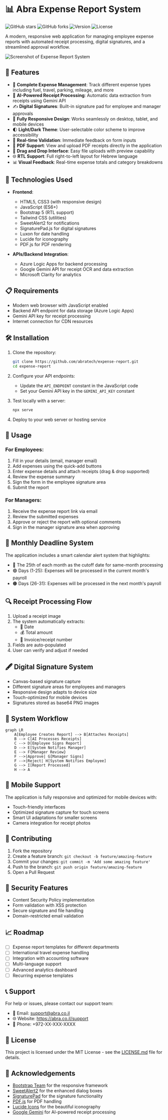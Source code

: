 # 📊 Abra Expense Report System

![GitHub stars](https://img.shields.io/github/stars/abratech/expense-report?style=social)
![GitHub forks](https://img.shields.io/github/forks/abratech/expense-report?style=social)
![Version](https://img.shields.io/badge/version-2.0.1-blue.svg)
![License](https://img.shields.io/badge/license-MIT-green.svg)

A modern, responsive web application for managing employee expense reports with automated receipt processing, digital signatures, and a streamlined approval workflow.

![Screenshot of Expense Report System](https://via.placeholder.com/800x400?text=Abra+Expense+Report+System)

## 🌟 Features

- 💼 **Complete Expense Management**: Track different expense types including fuel, travel, parking, mileage, and more
- 🧠 **AI-Powered Receipt Processing**: Automatic data extraction from receipts using Gemini API
- ✍️ **Digital Signatures**: Built-in signature pad for employee and manager approvals
- 📱 **Fully Responsive Design**: Works seamlessly on desktop, tablet, and mobile devices
- 🌓 **Light/Dark Theme**: User-selectable color scheme to improve accessibility
- 🔄 **Real-time Validation**: Immediate feedback on form inputs
- 📑 **PDF Support**: View and upload PDF receipts directly in the application
- 🔄 **Drag and Drop Interface**: Easy file uploads with preview capability
- 🌐 **RTL Support**: Full right-to-left layout for Hebrew language
- 📊 **Visual Feedback**: Real-time expense totals and category breakdowns

## 🚀 Technologies Used

- **Frontend**:
  - HTML5, CSS3 (with responsive design)
  - JavaScript (ES6+)
  - Bootstrap 5 (RTL support)
  - Tailwind CSS (utilities)
  - SweetAlert2 for notifications
  - SignaturePad.js for digital signatures
  - Luxon for date handling
  - Lucide for iconography
  - PDF.js for PDF rendering

- **APIs/Backend Integration**:
  - Azure Logic Apps for backend processing
  - Google Gemini API for receipt OCR and data extraction
  - Microsoft Clarity for analytics

## 📋 Requirements

- Modern web browser with JavaScript enabled
- Backend API endpoint for data storage (Azure Logic Apps)
- Gemini API key for receipt processing
- Internet connection for CDN resources

## 🛠️ Installation

1. Clone the repository:
   ```bash
   git clone https://github.com/abratech/expense-report.git
   cd expense-report
   ```

2. Configure your API endpoints:
   - Update the `API_ENDPOINT` constant in the JavaScript code
   - Set your Gemini API key in the `GEMINI_API_KEY` constant

3. Test locally with a server:
   ```bash
   npx serve
   ```

4. Deploy to your web server or hosting service

## 📝 Usage

### For Employees:

1. Fill in your details (email, manager email)
2. Add expenses using the quick-add buttons
3. Enter expense details and attach receipts (drag & drop supported)
4. Review the expense summary
5. Sign the form in the employee signature area
6. Submit the report

### For Managers:

1. Receive the expense report link via email
2. Review the submitted expenses
3. Approve or reject the report with optional comments
4. Sign in the manager signature area when approving

## 📅 Monthly Deadline System

The application includes a smart calendar alert system that highlights:
- 📆 The 25th of each month as the cutoff date for same-month processing
- 🟢 Days (1-25): Expenses will be processed in the current month's payroll
- 🟠 Days (26-31): Expenses will be processed in the next month's payroll

## 🔍 Receipt Processing Flow

1. Upload a receipt image
2. The system automatically extracts:
   - 📅 Date
   - 💰 Total amount
   - 🧾 Invoice/receipt number
3. Fields are auto-populated
4. User can verify and adjust if needed

## 🖋️ Digital Signature System

- Canvas-based signature capture
- Different signature areas for employees and managers
- Responsive design adapts to device size
- Touch-optimized for mobile devices
- Signatures stored as base64 PNG images

## 🔄 System Workflow

```mermaid
graph LR
    A[Employee Creates Report] --> B[Attaches Receipts]
    B --> C[AI Processes Receipts]
    C --> D[Employee Signs Report]
    D --> E[System Notifies Manager]
    E --> F{Manager Review}
    F -->|Approve| G[Manager Signs]
    F -->|Reject| H[System Notifies Employee]
    G --> I[Report Processed]
    H --> A
```

## 📱 Mobile Support

The application is fully responsive and optimized for mobile devices with:
- Touch-friendly interfaces
- Optimized signature capture for touch screens
- Smart UI adaptations for smaller screens
- Camera integration for receipt photos

## 👥 Contributing

1. Fork the repository
2. Create a feature branch: `git checkout -b feature/amazing-feature`
3. Commit your changes: `git commit -m 'Add some amazing feature'`
4. Push to the branch: `git push origin feature/amazing-feature`
5. Open a Pull Request

## 🔐 Security Features

- Content Security Policy implementation
- Form validation with XSS protection
- Secure signature and file handling
- Domain-restricted email validation

## 📈 Roadmap

- [ ] Expense report templates for different departments
- [ ] International travel expense handling
- [ ] Integration with accounting software
- [ ] Multi-language support
- [ ] Advanced analytics dashboard
- [ ] Recurring expense templates

## 📞 Support

For help or issues, please contact our support team:
- 📧 Email: support@abra.co.il
- 🌐 Website: https://abra.co.il/support
- 📱 Phone: +972-XX-XXX-XXXX

## 📜 License

This project is licensed under the MIT License - see the [LICENSE.md](LICENSE.md) file for details.

## 🙏 Acknowledgements

- [Bootstrap Team](https://getbootstrap.com/) for the responsive framework
- [SweetAlert2](https://sweetalert2.github.io/) for the enhanced dialog boxes
- [SignaturePad](https://github.com/szimek/signature_pad) for the signature functionality
- [PDF.js](https://mozilla.github.io/pdf.js/) for PDF handling
- [Lucide Icons](https://lucide.dev/) for the beautiful iconography
- [Google Gemini](https://ai.google.dev/products/gemini) for AI-powered receipt processing

